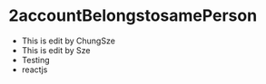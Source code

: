 # 2accountBelongstosamePerson
- This is edit by ChungSze
- This is edit by Sze
- Testing 
- reactjs

